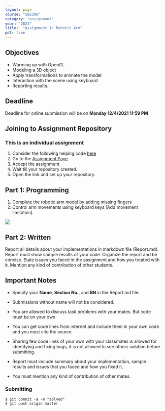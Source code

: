 ```yaml
---
layout: page
course: "SBE306"
category: "assignment"
year: "2021"
title:  "Assignment 1: Robotic Arm"
pdf: true   
---
```


## Objectives

* Warming up with OpenGL
* Modeling a 3D object
* Apply transformations to animate the model
* Interaction with the scene using keyboard
* Reporting results. 

## Deadline

Deadline for online submission will be  on  **Monday 12/4/2021 11:59 PM**

## Joining to Assignment Repository

### This is an individual assignment

1. Consider the following helping code [here](https://github.com/sbme-tutorials/SBE306-Computer-Graphics-Tutorials/blob/master/Tutorial-02/arm.c)
2. Go to the [Assignment Page](https://classroom.github.com/a/jFfhiu89).
3. Accept the assignment.
4. Wait till your repository created.
5. Open the link and set up your repository.

## Part 1: Programming

1. Complete the robotic arm model by adding missing fingers
2. Control arm movements using keyboard keys (Add movement limitation).


![](../../../2020/CG/images/robot-arm-fingers.png)

## Part 2: Written

Report all details about your implementations in markdown file (Report.md). Report must show sample results of your code. Organize the report and be concise. State issues you faced in the assignment and how you treated with it. Mention any kind of contribution of other students.


## Important Notes 
* Specify your **Name**, **Section No.**, and **BN** in the Report.md file. 

* Submissions without name will not be considered. 

* You are allowed to discuss task problems with your mates. But code must be on your own.

* You can get code lines from internet and include them in your own code and you must cite the source.
* Sharing few code lines of your own with your classmates is allowed for identifying and fixing bugs, it is not allowed to see others solution before submitting.
* Report must include summary about your implementation, sample results and issues that you faced and how you fixed it.
* You must mention any kind of contribution of other mates.

### Submitting

```terminal
$ git commit -a -m "solved"
$ git push origin master
```